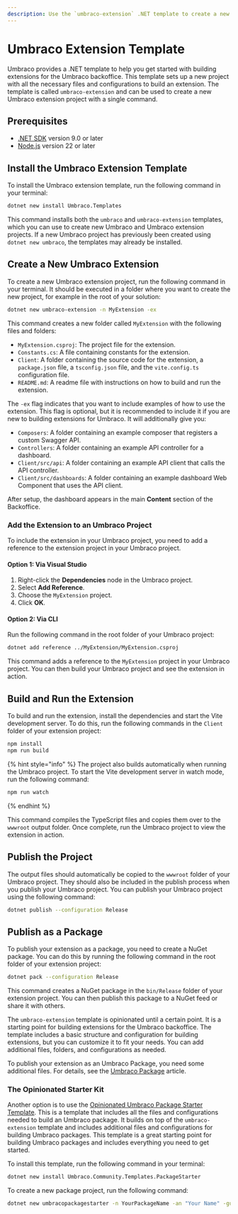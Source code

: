 ```yaml
---
description: Use the `umbraco-extension` .NET template to create a new Umbraco extension.
---
```


# Umbraco Extension Template

Umbraco provides a .NET template to help you get started with building extensions for the Umbraco backoffice. This template sets up a new project with all the necessary files and configurations to build an extension. The template is called `umbraco-extension` and can be used to create a new Umbraco extension project with a single command.

## Prerequisites
- [.NET SDK](https://dotnet.microsoft.com/download) version 9.0 or later
- [Node.js](https://nodejs.org/en/download/) version 22 or later

## Install the Umbraco Extension Template
To install the Umbraco extension template, run the following command in your terminal:

```bash
dotnet new install Umbraco.Templates
```

This command installs both the `umbraco` and `umbraco-extension` templates, which you can use to create new Umbraco and Umbraco extension projects. If a new Umbraco project has previously been created using `dotnet new umbraco`, the templates may already be installed.

## Create a New Umbraco Extension
To create a new Umbraco extension project, run the following command in your terminal. It should be executed in a folder where you want to create the new project, for example in the root of your solution:

```bash
dotnet new umbraco-extension -n MyExtension -ex
```

This command creates a new folder called `MyExtension` with the following files and folders:
- `MyExtension.csproj`: The project file for the extension.
- `Constants.cs`: A file containing constants for the extension.
- `Client`: A folder containing the source code for the extension, a `package.json` file, a `tsconfig.json` file, and the `vite.config.ts` configuration file.
- `README.md`: A readme file with instructions on how to build and run the extension.

The `-ex` flag indicates that you want to include examples of how to use the extension. This flag is optional, but it is recommended to include it if you are new to building extensions for Umbraco. It will additionally give you:

- `Composers`: A folder containing an example composer that registers a custom Swagger API.
- `Controllers`: A folder containing an example API controller for a dashboard.
- `Client/src/api`: A folder containing an example API client that calls the API controller.
- `Client/src/dashboards`: A folder containing an example dashboard Web Component that uses the API client.

After setup, the dashboard appears in the main **Content** section of the Backoffice.

### Add the Extension to an Umbraco Project

To include the extension in your Umbraco project, you need to add a reference to the extension project in your Umbraco project. 

#### Option 1: Via Visual Studio

1. Right-click the **Dependencies** node in the Umbraco project.
2. Select **Add Reference**.
3.  Choose the `MyExtension` project.
4. Click **OK**.

#### Option 2: Via CLI
Run the following command in the root folder of your Umbraco project:

```bash
dotnet add reference ../MyExtension/MyExtension.csproj
```

This command adds a reference to the `MyExtension` project in your Umbraco project. You can then build your Umbraco project and see the extension in action.

## Build and Run the Extension

To build and run the extension, install the dependencies and start the Vite development server. To do this, run the following commands in the `Client` folder of your extension project:

```bash
npm install
npm run build
```

{% hint style="info" %}
The project also builds automatically when running the Umbraco project. To start the Vite development server in watch mode, run the following command:

```bash
npm run watch
```
{% endhint %}

This command compiles the TypeScript files and copies them over to the  `wwwroot` output folder. Once complete, run the Umbraco project to view the extension in action.

## Publish the Project

The output files should automatically be copied to the `wwwroot` folder of your Umbraco project. They should also be included in the publish process when you publish your Umbraco project. You can publish your Umbraco project using the following command:

```bash
dotnet publish --configuration Release
```

## Publish as a Package

To publish your extension as a package, you need to create a NuGet package. You can do this by running the following command in the root folder of your extension project:

```bash
dotnet pack --configuration Release
```

This command creates a NuGet package in the `bin/Release` folder of your extension project. You can then publish this package to a NuGet feed or share it with others.

The `umbraco-extension` template is opinionated until a certain point. It is a starting point for building extensions for the Umbraco backoffice. The template includes a basic structure and configuration for building extensions, but you can customize it to fit your needs. You can add additional files, folders, and configurations as needed.

To publish your extension as an Umbraco Package, you need some additional files. For details, see the [Umbraco Package](../../customizing/umbraco-package.md) article.

### The Opinionated Starter Kit

Another option is to use the [Opinionated Umbraco Package Starter Template](https://github.com/LottePitcher/opinionated-package-starter). This is a template that includes all the files and configurations needed to build an Umbraco package. It builds on top of the `umbraco-extension` template and includes additional files and configurations for building Umbraco packages. This template is a great starting point for building Umbraco packages and includes everything you need to get started.

To install this template, run the following command in your terminal:

```bash
dotnet new install Umbraco.Community.Templates.PackageStarter
```

To create a new package project, run the following command:

```bash
dotnet new umbracopackagestarter -n YourPackageName -an "Your Name" -gu "YourGitHubUsername" -gr "YourGitHubRepoName"
```
